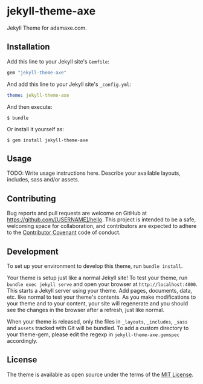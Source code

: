 # jekyll-theme-axe

Jekyll Theme for adamaxe.com.

## Installation

Add this line to your Jekyll site's `Gemfile`:

```ruby
gem "jekyll-theme-axe"
```

And add this line to your Jekyll site's `_config.yml`:

```yaml
theme: jekyll-theme-axe
```

And then execute:

    $ bundle

Or install it yourself as:

    $ gem install jekyll-theme-axe

## Usage

TODO: Write usage instructions here. Describe your available layouts, includes, sass and/or assets.

## Contributing

Bug reports and pull requests are welcome on GitHub at https://github.com/[USERNAME]/hello. This project is intended to be a safe, welcoming space for collaboration, and contributors are expected to adhere to the [Contributor Covenant](http://contributor-covenant.org) code of conduct.

## Development

To set up your environment to develop this theme, run `bundle install`.

Your theme is setup just like a normal Jekyll site! To test your theme, run `bundle exec jekyll serve` and open your browser at `http://localhost:4000`. This starts a Jekyll server using your theme. Add pages, documents, data, etc. like normal to test your theme's contents. As you make modifications to your theme and to your content, your site will regenerate and you should see the changes in the browser after a refresh, just like normal.

When your theme is released, only the files in `_layouts`, `_includes`, `_sass` and `assets` tracked with Git will be bundled.
To add a custom directory to your theme-gem, please edit the regexp in `jekyll-theme-axe.gemspec` accordingly.

## License

The theme is available as open source under the terms of the [MIT License](https://opensource.org/licenses/MIT).

